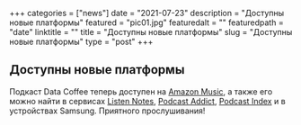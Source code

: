 +++
categories = ["news"]
date = "2021-07-23"
description = "Доступны новые платформы"
featured = "pic01.jpg"
featuredalt = ""
featuredpath = "date"
linktitle = ""
title = "Доступны новые платформы"
slug = "Доступны новые платформы"
type = "post"
+++

## Доступны новые платформы

Подкаст Data Coffee теперь доступен на [Amazon Music](https://music.amazon.com/podcasts/4828fab0-b658-4eff-a04a-9dc6aa19f5f6/DATA-COFFEE), а также его можно найти в сервисах [Listen Notes](https://www.listennotes.com/podcasts/data-coffee-data-coffee-cLSW4jpfJV_/), [Podcast Addict](https://podcastaddict.com/podcast/3515774), [Podcast Index](https://podcastindex.org/podcast/4066652) и в устройствах Samsung. Приятного прослушивания!
